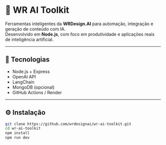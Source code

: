 # 🤖 WR AI Toolkit

Ferramentas inteligentes da **WRDesign.AI** para automação, integração e geração de conteúdo com IA.  
Desenvolvido em **Node.js**, com foco em produtividade e aplicações reais de inteligência artificial.

---

## 🚀 Tecnologias
- Node.js + Express  
- OpenAI API  
- LangChain  
- MongoDB (opcional)  
- GitHub Actions / Render  

---

## ⚙️ Instalação
```bash
git clone https://github.com/wrdesignai/wr-ai-toolkit.git
cd wr-ai-toolkit
npm install
npm run dev
